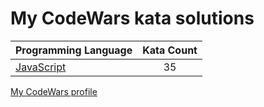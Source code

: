 # My CodeWars kata solutions

|    Programming Language  |    Kata Count  | 
|----------|:-------------:|
| [JavaScript](https://github.com/crabn3bula/programming-problems/tree/master/codewars/javascript) | 35 | 


[My CodeWars profile](https://www.codewars.com/users/crabn3bula)